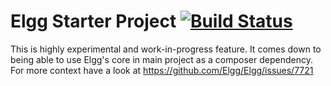 Elgg Starter Project [![Build Status](https://travis-ci.org/Elgg/starter-project.svg?branch=master)](https://travis-ci.org/Elgg/starter-project)
====

This is highly experimental and work-in-progress feature. It comes down to being able to use Elgg's core 
in main project as a composer dependency. For more context have a look at https://github.com/Elgg/Elgg/issues/7721

